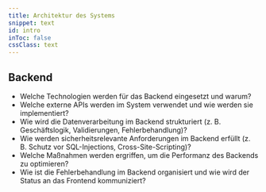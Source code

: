 ```yaml
---
title: Architektur des Systems
snippet: text
id: intro
inToc: false
cssClass: text
---
```

## Backend

- Welche Technologien werden für das Backend eingesetzt und warum?
- Welche externe APIs werden im System verwendet und wie werden sie implementiert?
- Wie wird die Datenverarbeitung im Backend strukturiert (z. B. Geschäftslogik, Validierungen, Fehlerbehandlung)?
- Wie werden sicherheitsrelevante Anforderungen im Backend erfüllt (z. B. Schutz vor SQL-Injections, Cross-Site-Scripting)?
- Welche Maßnahmen werden ergriffen, um die Performanz des Backends zu optimieren?
- Wie ist die Fehlerbehandlung im Backend organisiert und wie wird der Status an das Frontend kommuniziert?
